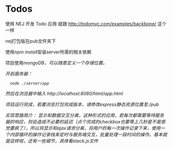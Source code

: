 # Todos 
使用 NEJ 开发 Todo 应用
就跟 http://todomvc.com/examples/backbone/ 这个一样

nej打包版在pub文件夹下

使用<em>npm install</em>安装server所需的相关依赖

项目使用<i>mongoDB<i>，可以随意定义一个存储位置。

开启服务器：
```linux
  node ./server/app 
```
然后在浏览器中输入 http://localhost:8080/html/app.html 

项目运行完成，若要浏览打包完成版本，请修改express静态资源位置至./pub

实现思路简介：
显示和数据交互分离，这种形式的应用，若每次都需要等待服务器的响应，则会造成不必要的延迟（点个完成的checkbox也要等上几秒是不是感觉要疯了），所以将显示和ajax请求分离，将用户的每一次操作记录下来，使用一个内部循环的操作记录栈来定时与服务端交互，批量处理一段时间的操作。基本就是这样啦，还有一些细节，具体看stack.js文件
